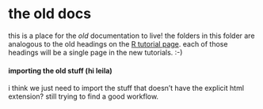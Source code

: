 the old docs
================

this is a place for the *old* documentation to live\! the folders in
this folder are analogous to the old headings on the [R tutorial
page](https://www.reed.edu/data-at-reed/resources/R/index.html). each of
those headings will be a single page in the new tutorials. :-)

#### importing the old stuff (hi leila)

i think we just need to import the stuff that doesn’t have the explicit
html extension? still trying to find a good workflow.
